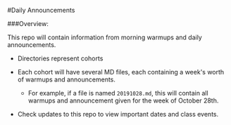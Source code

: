 #Daily Announcements

###Overview:

This repo will contain information from morning warmups and daily 
announcements. 

- Directories represent cohorts
- Each cohort will have several MD files, each containing a week's worth of 
warmups
 and announcements. 
 
    - For example, if a file is named `20191028.md`, this will contain all 
    warmups and announcement given for the week of October 28th.
    
 - Check updates to this repo to view important dates and class events.
